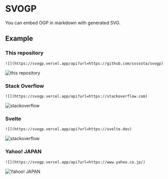 # SVOGP

You can embed OGP in markdown with generated SVG.

## Example

### This repository

```
![](https://svogp.vercel.app/api?url=https://github.com/ssssota/svogp)
```

![this repository](https://svogp.vercel.app/api?url=https://github.com/ssssota/svogp)

### Stack Overflow

```
![](https://svogp.vercel.app/api?url=https://stackoverflow.com)
```

![stackoverflow](https://svogp.vercel.app/api?url=https://stackoverflow.com)

### Svelte

```
![](https://svogp.vercel.app/api?url=https://svelte.dev)
```

![stackoverflow](https://svogp.vercel.app/api?url=https://svelte.dev)

### Yahoo! JAPAN

```
![](https://svogp.vercel.app/api?url=https://www.yahoo.co.jp/)
```

![Yahoo! JAPAN](https://svogp.vercel.app/api?url=https://www.yahoo.co.jp/)
